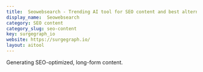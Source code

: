 ```yaml
---
title:  Seowebsearch - Trending AI tool for SEO content and best alternatives
display_name:  Seowebsearch
category: SEO content
category_slug: seo-content
key: surgegraph_io
website: https://surgegraph.io/
layout: aitool
---
```


Generating SEO-optimized, long-form content.
